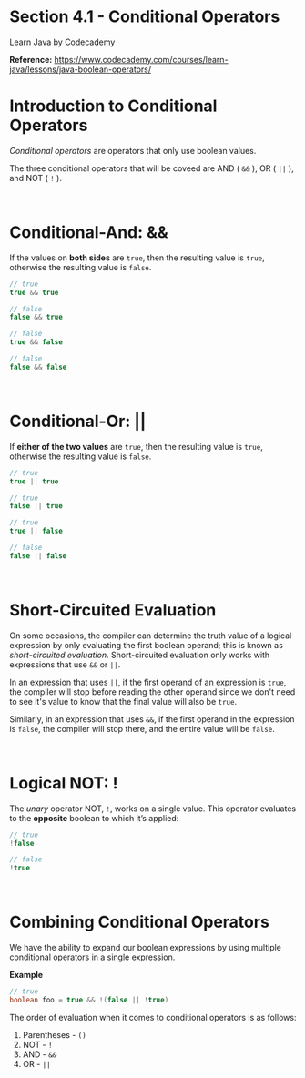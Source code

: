 # Section 4.1 - Conditional Operators

Learn Java by Codecademy

**Reference:** https://www.codecademy.com/courses/learn-java/lessons/java-boolean-operators/

# Introduction to Conditional Operators

*Conditional operators* are operators that only use boolean values.

The three conditional operators that will be coveed are AND ( `&&` ), OR ( `||` ), and NOT ( `!` ).

<br>

# Conditional-And: &&

If the values on **both sides** are `true`, then the resulting value is `true`, otherwise the resulting value is `false`.

```java
// true
true && true

// false
false && true

// false
true && false

// false
false && false
```

<br>

# Conditional-Or: ||

If **either of the two values** are `true`, then the resulting value is `true`, otherwise the resulting value is `false`.

```java
// true
true || true

// true
false || true

// true
true || false

// false
false || false
```

<br>

# Short-Circuited Evaluation

On some occasions, the compiler can determine the truth value of a logical expression by only evaluating the first boolean operand; this is known as *short-circuited evaluation*. Short-circuited evaluation only works with expressions that use `&&` or `||`.

In an expression that uses `||`, if the first operand of an expression is `true`, the compiler will stop before reading the other operand since we don't need to see it's value to know that the final value will also be `true`.

Similarly, in an expression that uses `&&`, if the first operand in the expression is `false`, the compiler will stop there, and the entire value will be `false`.

<br>

# Logical NOT: !

The *unary* operator NOT, `!`, works on a single value. This operator evaluates to the **opposite** boolean to which it’s applied:

```java
// true
!false

// false
!true
```

<br>

# Combining Conditional Operators

We have the ability to expand our boolean expressions by using multiple conditional operators in a single expression.

**Example**

```java
// true
boolean foo = true && !(false || !true)
```

The order of evaluation when it comes to conditional operators is as follows:

1. Parentheses - `()`
2. NOT - `!`
3. AND - `&&`
4. OR - `||`
